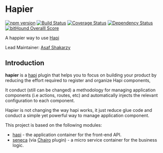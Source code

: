 # Hapier

[![npm version](https://badge.fury.io/js/hapier.svg)](https://badge.fury.io/js/hapier)
[![Build Status](https://api.travis-ci.org/indexiatech/hapier.png?branch=master)](https://travis-ci.org/indexiatech/hapier)
[![Coverage Status](https://coveralls.io/repos/indexiatech/hapier/badge.svg?branch=master&service=github)](https://coveralls.io/github/indexiatech/hapier?branch=master)
[![Dependency Status](https://david-dm.org/indexiatech/hapier.svg)](https://david-dm.org/indexiatech/hapier)
[![bitHound Overalll Score](https://www.bithound.io/github/indexiatech/hapier/badges/score.svg)](https://www.bithound.io/github/indexiatech/hapier)


A happier way to use [Hapi](http://hapijs.com)

Lead Maintainer: [Asaf Shakarzy](https://github.com/asaf)

## Introduction

**hapier** is a [hapi](http://hapijs.com) plugin that helps you to focus on building
your product by reducing the effort required to register and organize Hapi components,

It conduct (still can be changed) a methodology for managing application
components (i.e actions, routes, etc) and automatically injects the relevant
configuration to each component.

Hapier is not changing the way hapi works, it just reduce glue code and conduct
a simple yet powerful way to manage application component.

This project is based on the following modules:

* [hapi](http://hapijs.com) - the application container for the front-end API.
* [seneca](http://senecajs.org) (via [Chairo](https://github.com/hapijs/chairo) plugin) - a micro service container for the business logic.

